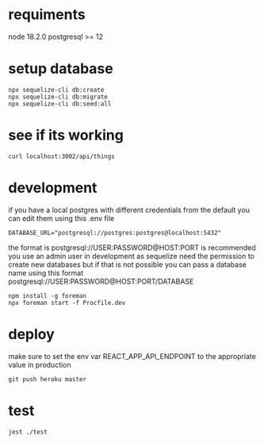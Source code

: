 # requiments
node 18.2.0
postgresql >= 12

# setup database
```
npx sequelize-cli db:create
npx sequelize-cli db:migrate
npx sequelize-cli db:seed:all
```

# see if its working
```
curl localhost:3002/api/things
```

# development
if you have a local postgres with different credentials from the default you can edit them using this .env file
```
DATABASE_URL="postgresql://postgres:postgres@localhost:5432"
```
the format is postgresql://USER:PASSWORD@HOST:PORT
is recommended you use an admin user in development as sequelize need the permission to create new databases
but if that is not possible you can pass a database name using this format postgresql://USER:PASSWORD@HOST:PORT/DATABASE

```
npm install -g foreman
npx foreman start -f Procfile.dev
```

# deploy

make sure to set the env var REACT_APP_API_ENDPOINT to the appropriate value in production
```
git push heroku master
```

# test
```
jest ./test
```

